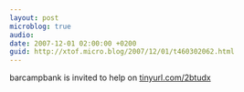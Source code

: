 ```yaml
---
layout: post
microblog: true
audio: 
date: 2007-12-01 02:00:00 +0200
guid: http://xtof.micro.blog/2007/12/01/t460302062.html
---
```

barcampbank is invited to help on [tinyurl.com/2btudx](http://tinyurl.com/2btudx)
